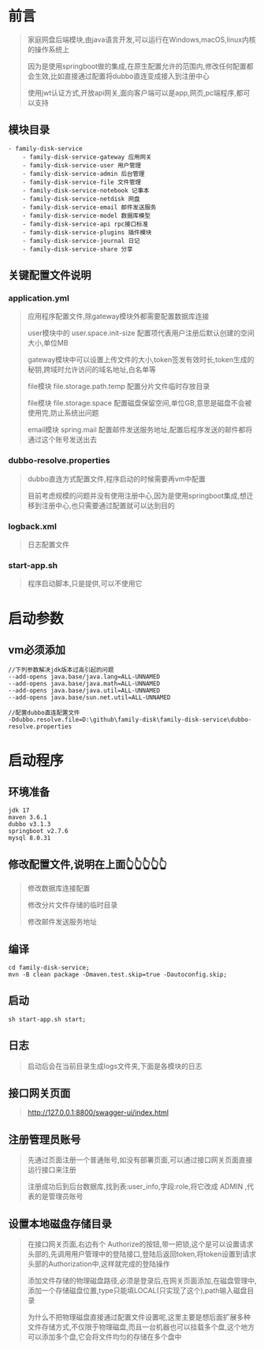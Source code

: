 # 前言
> 家庭网盘后端模块,由java语言开发,可以运行在Windows,macOS,linux内核的操作系统上
> 
> 因为是使用springboot做的集成,在原生配置允许的范围内,修改任何配置都会生效,比如直接通过配置将dubbo直连变成接入到注册中心
> 
> 使用jwt认证方式,开放api网关,面向客户端可以是app,网页,pc端程序,都可以支持
## 模块目录
```
- family-disk-service
    - family-disk-service-gateway 应用网关
    - family-disk-service-user 用户管理
    - family-disk-service-admin 后台管理
    - family-disk-service-file 文件管理
    - family-disk-service-notebook 记事本
    - family-disk-service-netdisk 网盘
    - family-disk-service-email 邮件发送服务
    - family-disk-service-model 数据库模型
    - family-disk-service-api rpc接口标准
    - family-disk-service-plugins 插件模块
    - family-disk-service-journal 日记
    - family-disk-service-share 分享
```
## 关键配置文件说明
### application.yml
> 应用程序配置文件,除gateway模块外都需要配置数据库连接
> 
> user模块中的 user.space.init-size 配置项代表用户注册后默认创建的空间大小,单位MB
> 
> gateway模块中可以设置上传文件的大小,token签发有效时长,token生成的秘钥,跨域时允许访问的域名地址,白名单等
> 
> file模块 file.storage.path.temp 配置分片文件临时存放目录
> 
> file模块 file.storage.space 配置磁盘保留空间,单位GB,意思是磁盘不会被使用完,防止系统出问题
> 
> email模块 spring.mail 配置邮件发送服务地址,配置后程序发送的邮件都将通过这个账号发送出去
### dubbo-resolve.properties
> dubbo直连方式配置文件,程序启动的时候需要再vm中配置
> 
> 目前考虑规模的问题并没有使用注册中心,因为是使用springboot集成,想迁移到注册中心,也只需要通过配置就可以达到目的

### logback.xml
> 日志配置文件

### start-app.sh
> 程序启动脚本,只是提供,可以不使用它

# 启动参数
## vm必须添加
```
//下列参数解决jdk版本过高引起的问题
--add-opens java.base/java.lang=ALL-UNNAMED
--add-opens java.base/java.math=ALL-UNNAMED
--add-opens java.base/java.util=ALL-UNNAMED
--add-opens java.base/sun.net.util=ALL-UNNAMED

//配置dubbo直连配置文件
-Ddubbo.resolve.file=D:\github\family-disk\family-disk-service\dubbo-resolve.properties
```

# 启动程序
## 环境准备
```
jdk 17
maven 3.6.1
dubbo v3.1.3
springboot v2.7.6
mysql 8.0.31
```
## 修改配置文件,说明在上面👆👆👆👆👆
> 修改数据库连接配置
> 
> 修改分片文件存储的临时目录
> 
> 修改邮件发送服务地址

## 编译
```shell
cd family-disk-service;
mvn -B clean package -Dmaven.test.skip=true -Dautoconfig.skip;
```
## 启动
```shell
sh start-app.sh start;
```
## 日志
> 启动后会在当前目录生成logs文件夹,下面是各模块的日志
## 接口网关页面
> http://127.0.0.1:8800/swagger-ui/index.html
## 注册管理员账号
> 先通过页面注册一个普通账号,如没有部署页面,可以通过接口网关页面直接运行接口来注册
> 
> 注册成功后到后台数据库,找到表:user_info,字段:role,将它改成 ADMIN ,代表的是管理员账号
## 设置本地磁盘存储目录
> 在接口网关页面,右边有个 Authorize的按钮,带一把锁,这个是可以设置请求头部的,先调用用户管理中的登陆接口,登陆后返回token,将token设置到请求头部的Authorization中,这样就完成的登陆操作
> 
> 添加文件存储的物理磁盘路径,必须是登录后,在网关页面添加,在磁盘管理中,添加一个存储磁盘位置,type只能填LOCAL(只实现了这个),path输入磁盘目录
> 
> 为什么不把物理磁盘直接通过配置文件设置呢,这里主要是想后面扩展多种文件存储方式,不仅限于物理磁盘,而且一台机器也可以挂载多个盘,这个地方可以添加多个盘,它会将文件均匀的存储在多个盘中